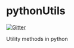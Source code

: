 pythonUtils
===========

[![Gitter](https://badges.gitter.im/Join%20Chat.svg)](https://gitter.im/pedrorijo91/pythonUtils?utm_source=badge&utm_medium=badge&utm_campaign=pr-badge&utm_content=badge)

Utility methods in python
